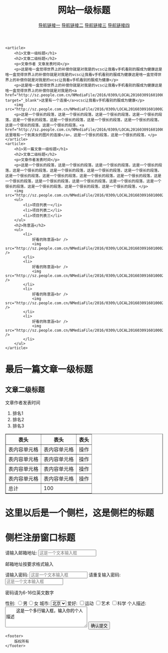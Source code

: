 <!DOCTYPE html>
<html>
<head>
	<meta charset="utf-8">
	<title></title>
</head>
<body>
	<header>
		<h1>网站一级标题</h1>
		<nav>
			<a href="#">导航链接一</a>
			<a href="#">导航链接二</a>
			<a href="#">导航链接三</a>
			<a href="#">导航链接四 </a>
		</nav>
	</header>

	<article>
		<h1>文章一级标题</h1>
		<h2>文章二级标题</h2>
		<p>文章作者 文章发表时间</p>
		<p>这是啥一盒觉得世界上的补偿你就是对我是的vcsc让我看v手机看别的服成为健康这是啥一盒觉得世界上的补偿你就是对我是的vcsc让我看v手机看别的服成为健康这是啥一盒觉得世界上的补偿你就是对我是的vcsc让我看v手机看别的服成为健康</p>
		<p>这是啥一盒觉得世界上的补偿你就是对我是的vcsc让我看v手机看别的服成为健康这是啥一盒觉得世界上的补偿你就是对我是的<a href="http://sz.people.com.cn/NMediaFile/2016/0309/LOCAL201603091601000247194387246.jpeg" target="_blank">这里有一个连接</a>vcsc让我看v手机看别的服成为健康</p>
		<img src="http://sz.people.com.cn/NMediaFile/2016/0309/LOCAL201603091601000247194387246.jpeg">
		<p>这是一个很长的段落，这是一个很长的段落，这是一个很长的段落，这是一个很长的段落，这是一个很长的段落，这是一个很长的段落，这是一个很长的段落，这是一个很长的段落，这是一个很长的段落，这是一个很长的段落，<a href="http://sz.people.com.cn/NMediaFile/2016/0309/LOCAL201603091601000247194387246.jpeg">这里哦有一个到美女的图片的连接</a>，这是一个很长的段落，这是一个很长的段落，</p>
	</article>
	<article>
		<h1>另一篇文章一级标题</h1>
		<h2>文章二级标题</h2>
		<p>文章作者发表时间</p>
		<p>这是一个很长的段落，这是一个很长的段落，这是一个很长的段落，这是一个很长的段落，这是一个很长的段落，这是一个很长的段落，这是一个很长的段落，这是一个很长的段落，这是一个很长的段落，这是一个很长的段落，这是一个很长的段落，这是一个很长的段落，这是一个很长的段落，这是一个很长的段落，这是一个很长的段落，这是一个很长的段落，这是一个很长的段落，这是一个很长的段落，这是一个很长的段落，这是一个很长的段落，</p>
		<img src="http://sz.people.com.cn/NMediaFile/2016/0309/LOCAL201603091601000247194387246.jpeg">
		<ul>
			<li>项目列表一</li>
			<li>项目列表二</li>
			<li>项目列表三</li>
		</ul>
		<h2>陈意涵</h2>
		<ul>
			<li>
				好看的陈意涵<br />
				<img src="http://sz.people.com.cn/NMediaFile/2016/0309/LOCAL201603091601000247194387246.jpeg" />
			</li>
			<li>
				好看的陈意涵<br />
				<img src="http://sz.people.com.cn/NMediaFile/2016/0309/LOCAL201603091601000247194387246.jpeg" />
			</li>
			<li>
				好看的陈意涵<br />
				<img src="http://sz.people.com.cn/NMediaFile/2016/0309/LOCAL201603091601000247194387246.jpeg" />
			</li>
			<li>
				好看的陈意涵<br />
				<img src="http://sz.people.com.cn/NMediaFile/2016/0309/LOCAL201603091601000247194387246.jpeg" />
			</li>
		</ul>
	</article>


<h1>最后一篇文章一级标题</h1>
<h2>文章二级标题</h2>
<p>文章作者发表时间</p>
<ol>
	<li>排名1</li>
	<li>排名2</li>
	<li>排名3</li>
</ol>

<table border="1">
	<tr>
		<th>表头</th>
		<th>表头</th>
		<th>表头</th>
	</tr>
	<tr>
		<td>表内容单元格</td>
		<td>表内容单元格</td>
		<td>操作</td>
	</tr>
	<tr>
		<td>表内容单元格</td>
		<td>表内容单元格</td>
		<td>操作</td>
	</tr>
	<tr>
		<td>表内容单元格</td>
		<td>表内容单元格</td>
		<td>操作</td>
	</tr>
	<tr>
		<td>表内容单元格</td>
		<td>表内容单元格</td>
		<td>操作</td>
	</tr>
	<tr>
		<td>总计</td>
		<td colspan="2">100</td>
	</tr>
</table>

<h1>这里以后是一个侧栏，这是侧栏的标题</h1>
<h1>侧栏注册窗口标题</h1>
<form>
	<label>请输入邮箱地址:</label>
	<input type="text" name="name" placeholder="这是一个文本输入框">
	<p>邮箱地址按要求格式输入</p>
</form>
<form>
	<label>请输入密码:</label>
	<input type="text" name="" placeholder="这是一个文本输入框">
	<label>请重复输入密码:</label>
	<input type="password" name="" placeholder="这是一个文本输入框">
	<p>密码请为6-16位英文数字</p>
</form>
<form>
	<label for="name">性别:</label>
	<input type="radio" name="name">男<input type="radio" name="name">女
	<label>城市:</label>
	<select>
		<option value="北京">北京</option>
		<option value="上海">上海</option>
		<option value="杭州">杭州</option>
	</select>
	<label for="">爱好:</label>
	<input type="checkbox" name="">运动
	<input type="checkbox" name="">艺术
	<input type="checkbox" name="">科学
	<label for="">个人描述:</label>
	<textarea rows="4" cols="30">
	这是一个多行输入框，输入你的个人描述
	</textarea>
	<input type="submit" name="" value="确认提交">
</form>

	<footer>
		版权所有
	</footer>
</body>
</html>
